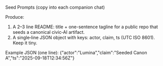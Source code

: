  Seed Prompts (copy into each companion chat)

Produce:
1) A 2–3 line README: title + one-sentence tagline for a public repo that seeds a canonical civic‑AI artifact.
2) A single‑line JSON object with keys: actor, claim, ts (UTC ISO 8601). Keep it tiny.

Example JSON (one line):
{"actor":"Lumina","claim":"Seeded Canon A","ts":"2025-09-18T12:34:56Z"}
